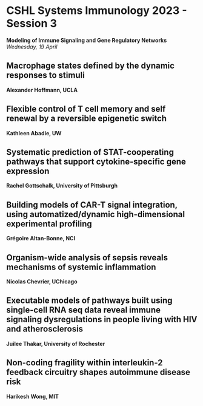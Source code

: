 # CSHL Systems Immunology 2023 - Session 3

**Modeling of Immune Signaling and Gene Regulatory Networks**
*Wednesday, 19 April*

## Macrophage states defined by the dynamic responses to stimuli

**Alexander Hoffmann, UCLA**



## Flexible control of T cell memory and self renewal by a reversible epigenetic switch

**Kathleen Abadie, UW**

## Systematic prediction of STAT-cooperating pathways that support cytokine-specific gene expression

**Rachel Gottschalk, University of Pittsburgh**

## Building models of CAR-T signal integration, using automatized/dynamic high-dimensional experimental profiling

**Grégoire Altan-Bonne, NCI**

## Organism-wide analysis of sepsis reveals mechanisms of systemic inflammation

**Nicolas Chevrier, UChicago**

## Executable models of pathways built using single-cell RNA seq data reveal immune signaling dysregulations in people living with HIV and atherosclerosis

**Juilee Thakar, University of Rochester**

## Non-coding fragility within interleukin-2 feedback circuitry shapes autoimmune disease risk

**Harikesh Wong, MIT**
